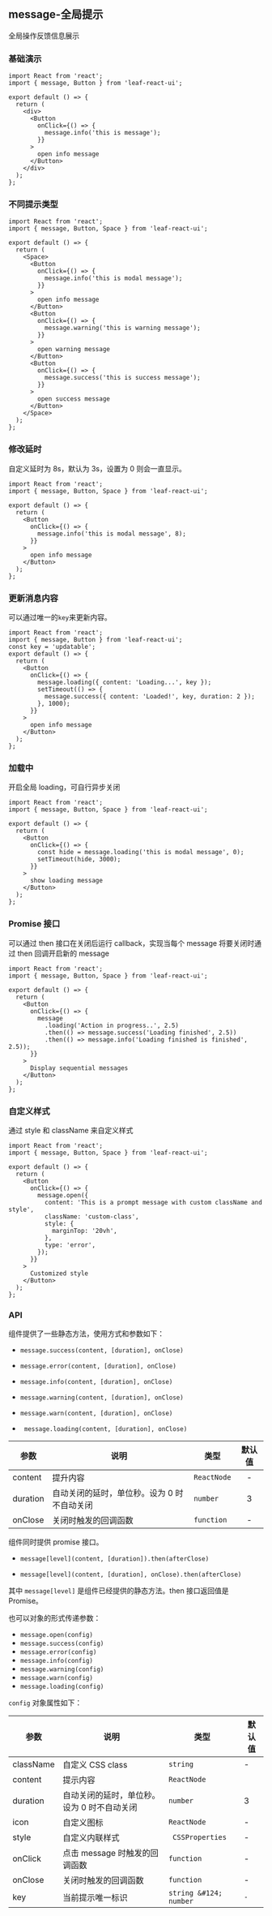 ## message-全局提示

全局操作反馈信息展示

### 基础演示

```tsx
import React from 'react';
import { message, Button } from 'leaf-react-ui';

export default () => {
  return (
    <div>
      <Button
        onClick={() => {
          message.info('this is message');
        }}
      >
        open info message
      </Button>
    </div>
  );
};
```

### 不同提示类型

```tsx
import React from 'react';
import { message, Button, Space } from 'leaf-react-ui';

export default () => {
  return (
    <Space>
      <Button
        onClick={() => {
          message.info('this is modal message');
        }}
      >
        open info message
      </Button>
      <Button
        onClick={() => {
          message.warning('this is warning message');
        }}
      >
        open warning message
      </Button>
      <Button
        onClick={() => {
          message.success('this is success message');
        }}
      >
        open success message
      </Button>
    </Space>
  );
};
```

### 修改延时

自定义延时为 8s，默认为 3s，设置为 0 则会一直显示。

```tsx
import React from 'react';
import { message, Button, Space } from 'leaf-react-ui';

export default () => {
  return (
    <Button
      onClick={() => {
        message.info('this is modal message', 8);
      }}
    >
      open info message
    </Button>
  );
};
```

### 更新消息内容

可以通过唯一的`key`来更新内容。

```tsx
import React from 'react';
import { message, Button } from 'leaf-react-ui';
const key = 'updatable';
export default () => {
  return (
    <Button
      onClick={() => {
        message.loading({ content: 'Loading...', key });
        setTimeout(() => {
          message.success({ content: 'Loaded!', key, duration: 2 });
        }, 1000);
      }}
    >
      open info message
    </Button>
  );
};
```

### 加载中

开启全局 loading，可自行异步关闭

```tsx
import React from 'react';
import { message, Button, Space } from 'leaf-react-ui';

export default () => {
  return (
    <Button
      onClick={() => {
        const hide = message.loading('this is modal message', 0);
        setTimeout(hide, 3000);
      }}
    >
      show loading message
    </Button>
  );
};
```

### Promise 接口

可以通过 then 接口在关闭后运行 callback，实现当每个 message 将要关闭时通过 then 回调开启新的 message

```tsx
import React from 'react';
import { message, Button, Space } from 'leaf-react-ui';

export default () => {
  return (
    <Button
      onClick={() => {
        message
          .loading('Action in progress..', 2.5)
          .then(() => message.success('Loading finished', 2.5))
          .then(() => message.info('Loading finished is finished', 2.5));
      }}
    >
      Display sequential messages
    </Button>
  );
};
```

### 自定义样式

通过 style 和 className 来自定义样式

```tsx
import React from 'react';
import { message, Button, Space } from 'leaf-react-ui';

export default () => {
  return (
    <Button
      onClick={() => {
        message.open({
          content: 'This is a prompt message with custom className and style',
          className: 'custom-class',
          style: {
            marginTop: '20vh',
          },
          type: 'error',
        });
      }}
    >
      Customized style
    </Button>
  );
};
```

### API

组件提供了一些静态方法，使用方式和参数如下：

- `message.success(content, [duration], onClose)`

- `message.error(content, [duration], onClose)`

- `message.info(content, [duration], onClose)`

- `message.warning(content, [duration], onClose)`

- `message.warn(content, [duration], onClose)`

- ` message.loading(content, [duration], onClose)`

| 参数     | 说明                                        | 类型        | 默认值 |
| -------- | ------------------------------------------- | ----------- | :----: |
| content  | 提升内容                                    | `ReactNode` |   -    |
| duration | 自动关闭的延时，单位秒。设为 0 时不自动关闭 | `number`    |   3    |
| onClose  | 关闭时触发的回调函数                        | `function`  |   -    |

组件同时提供 promise 接口。

- `message[level](content, [duration]).then(afterClose)`

- `message[level](content, [duration], onClose).then(afterClose)`

其中 `message[level]` 是组件已经提供的静态方法。then 接口返回值是 Promise。

也可以对象的形式传递参数：

- `message.open(config)`
- `message.success(config)`
- `message.error(config)`
- `message.info(config)`
- `message.warning(config)`
- `message.warn(config)`
- `message.loading(config)`

`config` 对象属性如下：

| 参数      | 说明                                        | 类型                   | 默认值 |
| --------- | ------------------------------------------- | ---------------------- | ------ |
| className | 自定义 CSS class                            | `string`               | -      |
| content   | 提示内容                                    | `ReactNode`            |        |
| duration  | 自动关闭的延时，单位秒。设为 0 时不自动关闭 | `number`               | 3      |
| icon      | 自定义图标                                  | `ReactNode`            | -      |
| style     | 自定义内联样式                              | ` CSSProperties`       | -      |
| onClick   | 点击 message 时触发的回调函数               | `function`             | -      |
| onClose   | 关闭时触发的回调函数                        | `function`             | -      |
| key       | 当前提示唯一标识                            | `string &#124; number` | `-`    |
